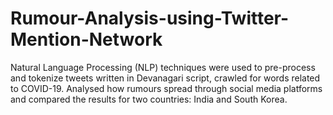 # Rumour-Analysis-using-Twitter-Mention-Network


Natural Language Processing (NLP) techniques were used to pre-process and tokenize tweets written in Devanagari script, crawled for words related to COVID-19. Analysed how rumours spread through social media platforms and compared the results for two countries: India and South Korea.
